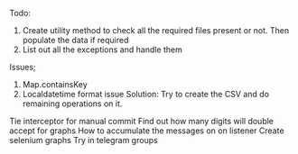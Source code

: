Todo:
1. Create utility method to check all the required files present or not. Then populate the data if required
4. List out all the exceptions and handle them



Issues;
  1. Map.containsKey
  2. Localdatetime format issue
Solution:
Try to create the CSV and do remaining operations on it.

Tie interceptor for manual commit
Find out how many digits will double accept for graphs
How to accumulate the messages on on listener
Create selenium graphs
Try in telegram groups
